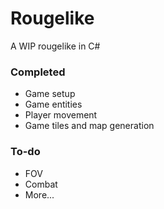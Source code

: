 # Rougelike
A WIP rougelike in C#


### Completed
* Game setup
* Game entities
* Player movement
* Game tiles and map generation

### To-do
* FOV
* Combat
* More...
